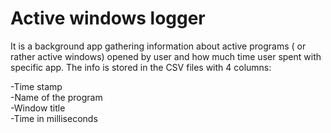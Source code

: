# Active windows logger

It is a background app gathering information about active programs ( or rather active windows) opened by user and how much time user spent with specific app.
The info is stored in the CSV files with 4 columns:

-Time stamp   
-Name of the program   
-Window title   
-Time in milliseconds   

